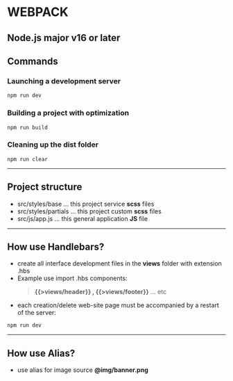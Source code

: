 # WEBPACK

## Node.js major v16 or later

## Сommands

### Launching a development server
```shell
npm run dev
```

### Building a project with optimization
```shell
npm run build
```

### Cleaning up the dist folder
```shell
npm run clear
```

---

## Project structure

- src/styles/base ... this project service **scss** files
- src/styles/partials ... this project custom **scss** files
- src/js/app.js ... this general application **JS** file

---

## How use Handlebars?

- create all interface development files in the **views** folder with extension .hbs
- Example use import .hbs components:
  > **{{>views/header}} , {{>views/footer}}** ... etc 
- each creation/delete web-site page must be accompanied by a restart of the server:
```shell
npm run dev
```

---

## How use Alias?

- use alias for image source **@img/banner.png**